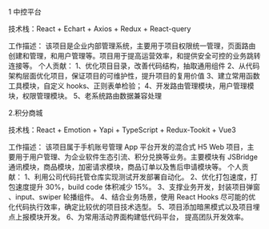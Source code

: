 1 中控平台

技术栈：React + Echart + Axios + Redux + React-query

工作描述：
该项目是企业内部管理系统，主要用于项目权限统一管理，页面路由创建和管理，和用户管理等。项目用于提高运营效率，和提供安全可控的业务跳转连接等。
个人贡献：
1、优化项目目录，改善代码结构，抽取通用组件
2、从代码架构层面优化项目，保证项目的可维护性，提升项目的复用价值
3、建立常用函数工具模块，自定义 hooks、正则表单检验；
4、开发路由管理模块，用户管理模块，权限管理模块。
5、老系统路由数据兼容处理

2.积分商城

技术栈：React + Emotion + Yapi + TypeScript + Redux-Tookit + Vue3

工作描述：
该项目属于手机账号管理 App 平台开发的混合式 H5 Web 项目，主要用于用户管理、为企业软件生态引流、积分兑换等业务。主要模块有 JSBridge 通讯模块，商品模块，加密请求模块，商品订单以及售后申请模块等。
个人贡献：
1、利用公司代码托管仓库实现测试开发部署自动化。
2、优化打包速度，打包速度提升 30%，build code 体积减少 15%。
3、支撑业务开发，封装项目弹窗 、input、swiper 轮播组件。
4、结合业务场景，使用 React Hooks 尽可能的优化代码执行效率，确定比较优的项目技术选型。
5、项目添加暗黑模式以及项目埋点上报模块开发。
6、为常用活动界面构建低代码平台， 提高团队开发效率。

